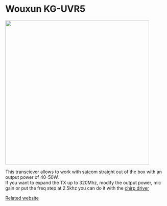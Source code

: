 # Wouxun KG-UVR5

<img height="450" src="/../_img/radios/uvr5.png" />

This transciever allows to work with satcom straight out of the box with an output power of 40-50W.  
If you want to expand the TX up to 320Mhz, modify the output power, mic gain or put the freq step at 2.5khz 
you can do it with the [chirp driver](https://github.com/SatcomRadio/wouxun_kguvr5_chirp_driver)  

[Related website](https://www.wouxunshop.com/Dual-Frequency-Car-Mobile-Radio-KG-UVR5-p1476572.html)